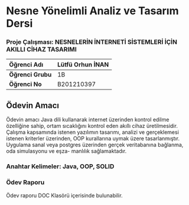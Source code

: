 # Nesne Yönelimli Analiz ve Tasarım Dersi
### Proje Çalışması: NESNELERİN İNTERNETİ SİSTEMLERİ İÇİN AKILLI CİHAZ TASARIMI

Öğrenci Adı | Lütfü Orhun İNAN
:---|----
__Öğrenci Grubu__ | 1B
__Öğrenci No__ | B201210397

## Ödevin Amacı
Ödevin amacı Java dili kullanarak internet üzerinden kontrol edilme özelliğine sahip, ortam sıcaklığını kontrol eden akıllı cihaz  üretilmesidir. Çalışma kapsamında istenen yazılımın tasarımı, analizi ve gerçeklemesi istenen kriterler üzerinden, OOP kurallarına uymak üzere tasarlanmıştır. Uygulama sanal veya postgres üzerinden gerçek veritabanına bağlanma, oda simulasyonu ve eşza-
manlılık sağlamaktadır.
### Anahtar Kelimeler: Java, OOP, SOLID

### Ödev Raporu
Ödev raporu DOC Klasörü içerisinde bulunabilir.
